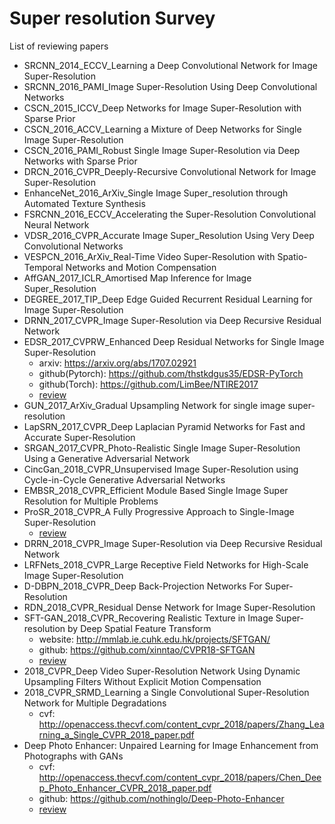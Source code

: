 # Super resolution Survey

List of reviewing papers

- SRCNN_2014_ECCV_Learning a Deep Convolutional Network for Image Super-Resolution                                                       
- SRCNN_2016_PAMI_Image Super-Resolution Using Deep Convolutional Networks
- CSCN_2015_ICCV_Deep Networks for Image Super-Resolution with Sparse Prior
- CSCN_2016_ACCV_Learning a Mixture of Deep Networks for Single Image Super-Resolution
- CSCN_2016_PAMI_Robust Single Image Super-Resolution via Deep Networks with Sparse Prior
- DRCN_2016_CVPR_Deeply-Recursive Convolutional Network for Image Super-Resolution
- EnhanceNet_2016_ArXiv_Single Image Super_resolution through Automated Texture Synthesis
- FSRCNN_2016_ECCV_Accelerating the Super-Resolution Convolutional Neural Network
- VDSR_2016_CVPR_Accurate Image Super_Resolution Using Very Deep Convolutional Networks
- VESPCN_2016_ArXiv_Real-Time Video Super-Resolution with Spatio-Temporal Networks and Motion Compensation
- AffGAN_2017_ICLR_Amortised Map Inference for Image Super_Resolution
- DEGREE_2017_TIP_Deep Edge Guided Recurrent Residual Learning for Image Super-Resolution
- DRNN_2017_CVPR_Image Super-Resolution via Deep Recursive Residual Network
- EDSR_2017_CVPRW_Enhanced Deep Residual Networks for Single Image Super-Resolution
  - arxiv: https://arxiv.org/abs/1707.02921
  - github(Pytorch): https://github.com/thstkdgus35/EDSR-PyTorch
  - github(Torch): https://github.com/LimBee/NTIRE2017
  - [review](https://github.com/LokLu/Super_resolution_Survey/blob/master/Reviews/EDSR.md)
- GUN_2017_ArXiv_Gradual Upsampling Network for single image super-resolution
- LapSRN_2017_CVPR_Deep Laplacian Pyramid Networks for Fast and Accurate Super-Resolution
- SRGAN_2017_CVPR_Photo-Realistic Single Image Super-Resolution Using a Generative Adversarial Network
- CincGan_2018_CVPR_Unsupervised Image Super-Resolution using Cycle-in-Cycle Generative Adversarial Networks
- EMBSR_2018_CVPR_Efficient Module Based Single Image Super Resolution for Multiple Problems
- ProSR_2018_CVPR_A Fully Progressive Approach to Single-Image Super-Resolution
  - [review](https://github.com/LokLu/Super_resolution_Survey/blob/master/Reviews/ProSR_2018_CVPR_A%20Fully%20Progressive%20Approach%20to%20Single-Image%20Super-Resolution/ProSR.md)
- DRRN_2018_CVPR_Image Super-Resolution via Deep Recursive Residual Network
- LRFNets_2018_CVPR_Large Receptive Field Networks for High-Scale Image Super-Resolution
- D-DBPN_2018_CVPR_Deep Back-Projection Networks For Super-Resolution
- RDN_2018_CVPR_Residual Dense Network for Image Super-Resolution
- SFT-GAN_2018_CVPR_Recovering Realistic Texture in Image Super-resolution by Deep Spatial Feature Transform
  - website: http://mmlab.ie.cuhk.edu.hk/projects/SFTGAN/
  - github: https://github.com/xinntao/CVPR18-SFTGAN
  - [review](https://github.com/LokLu/Super_resolution_Survey/blob/master/Reviews/SFT-GAN/SFT-GAN.md)
- 2018_CVPR_Deep Video Super-Resolution Network Using Dynamic Upsampling Filters Without Explicit Motion Compensation
- 2018_CVPR_SRMD_Learning a Single Convolutional Super-Resolution Network for Multiple Degradations
  - cvf: http://openaccess.thecvf.com/content_cvpr_2018/papers/Zhang_Learning_a_Single_CVPR_2018_paper.pdf
- Deep Photo Enhancer: Unpaired Learning for Image Enhancement from Photographs with GANs
  - cvf: http://openaccess.thecvf.com/content_cvpr_2018/papers/Chen_Deep_Photo_Enhancer_CVPR_2018_paper.pdf
  - github: https://github.com/nothinglo/Deep-Photo-Enhancer
  - [review](https://github.com/LokLu/Super_resolution_Survey/blob/master/Reviews/DeepPhotoEnhancer/DPE.md)
